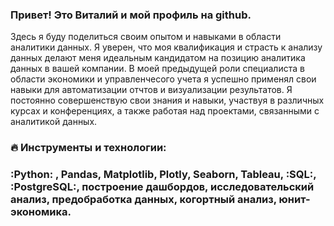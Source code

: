 ### Привет! Это Виталий и мой профиль на github. 
Здесь я буду поделиться своим опытом и навыками в области аналитики данных. Я уверен, что моя квалификация и страсть к анализу данных делают меня идеальным кандидатом на позицию аналитика данных в вашей компании.
В моей предыдущей роли специалиста в области экономики и управленчесого учета я успешно применял свои навыки для автоматизации отчтов и визуализации результатов. Я постоянно совершенствую свои знания и навыки, участвуя в различных курсах и конференциях, а также работая над проектами, связанными с аналитикой данных.
### :fire: Инструменты и технологии: 
###  :Python: , Pandas, Matplotlib, Plotly, Seaborn, Tableau, :SQL:, :PostgreSQL:, построение дашбордов, исследовательский анализ, предобработка данных, когортный анализ, юнит-экономика.
